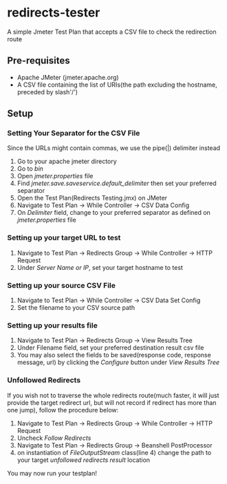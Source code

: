 # redirects-tester
A simple Jmeter Test Plan that accepts a CSV file to check the redirection route

## Pre-requisites
 - Apache JMeter (jmeter.apache.org)
 - A CSV file containing the list of URIs(the path excluding the hostname, preceded by slash'/')

## Setup

### Setting Your Separator for the CSV File
Since the URLs might contain commas, we use the pipe(|) delimiter instead
1. Go to your apache jmeter directory
2. Go to *bin*
3. Open *jmeter.properties* file
4. Find *jmeter.save.saveservice.default_delimiter* then set your preferred separator
5. Open the Test Plan(Redirects Testing.jmx) on JMeter
6. Navigate to Test Plan -> While Controller -> CSV Data Config
7. On *Delimiter* field, change to your preferred separator as defined on *jmeter.properties* file

### Setting up your target URL to test
1. Navigate to Test Plan -> Redirects Group -> While Controller -> HTTP Request
2. Under *Server Name or IP*, set your target hostname to test

### Setting up your source CSV File
1. Navigate to Test Plan -> While Controller -> CSV Data Set Config
2. Set the filename to your CSV source path

### Setting up your results file
1. Navigate to Test Plan -> Redirects Group -> View Results Tree
2. Under Filename field, set your preferred destination result csv file
3. You may also select the fields to be saved(response code, response message, url) by clicking the *Configure* button under *View Results Tree*

### Unfollowed Redirects
If you wish not to traverse the whole redirects route(much faster, it will just provide the target redirect url, but will not record if redirect has more than one jump), follow the procedure below:
1. Navigate to Test Plan -> Redirects Group -> While Controller -> HTTP Request
2. Uncheck *Follow Redirects*
3. Navigate to Test Plan -> Redirects Group -> Beanshell PostProcessor
4. on instantiation of *FileOutputStream* class(line 4) change the path to your target *unfollowed redirects result* location

You may now run your testplan!
